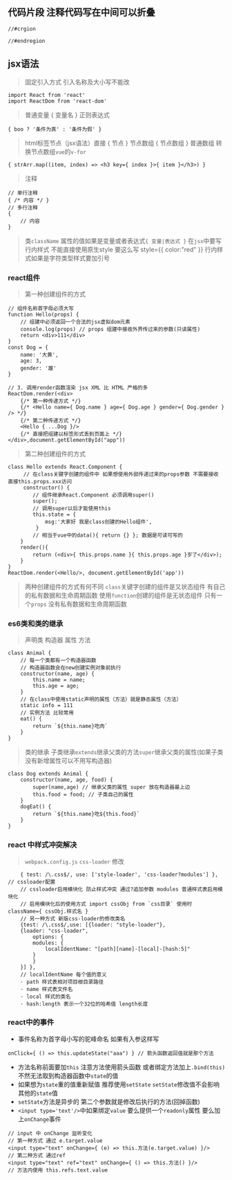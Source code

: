 ## 代码片段 注释代码写在中间可以折叠
```
//#crgion

//#endregion
```

## jsx语法
> 固定引入方式 引入名称及大小写不能改
```
import React from 'react'
import ReactDom from 'react-dom'
```
> 普通变量 { 变量名 }
> 正则表达式
```
{ boo ? '条件为真' : '条件为假' }
```
> html标签节点（jsx语法）直接 { 节点 }
> 节点数组 { 节点数组 }
> 普通数组 转换节点数组`vue`的`v-for`
```
{ strArr.map((item, index) => <h3 key={ index }>{ item }</h3>) }
```
> 注释
```
// 单行注释
{ /* 内容 */ }
// 多行注释
{
    // 内容
}
```
> 类`className` 属性的值如果是变量或者表达式`{ 变量|表达式 }`
> 在`jsx`中要写行内样式 不能直接使用原生style 要这么写 style={{ color:"red" }} 行内样式如果是字符类型样式要加引号

### react组件
> 第一种创建组件的方式
```
// 组件名称首字母必须大写
function Hello(props) {
    // 组建中必须返回一个合法的jsx虚拟dom元素
    console.log(props) // props 组建中接收外界传过来的参数(只读属性)      
    return <div>111</div>
}
const Dog = {
    name: '大黄',
    age: 3,
    gender: '雄'
}

// 3. 调用render函数渲染 jsx XML 比 HTML 严格的多
ReactDom.render(<div>
    {/* 第一种传递方式 */}
    {/* <Hello name={ Dog.name } age={ Dog.age } gender={ Dog.gender } /> */}
    {/* 第二种传递方式 */}
    <Hello { ...Dog }/>
    {/* 直接把组建以标签形式丢到页面上 */}
</div>,document.getElementById("app"))
```
> 第二种创建组件的方式
```
class Hello extends React.Component {
     // 在class关键字创建的组件中 如果想使用外部传递过来的props参数 不需要接收 直接this.props.xxx访问
     constructor() {
        // 组件继承React.Component 必须调用super()
        super(); 
        // 调用super以后才能使用this
        this.state = { 
            msg:'大家好 我是class创建的Hello组件',
         }
        // 相当于vue中的data(){ return {} }; 数据是可读可写的
    }
    render(){
        return (<div>{ this.props.name }{ this.props.age }岁了</div>);
    }
}
ReactDom.render(<Hello/>, document.getElementById('app'))
```
> 两种创建组件的方式有何不同
`class`关键字创建的组件是又状态组件 有自己的私有数据和生命周期函数
使用`function`创建的组件是无状态组件 只有一个`props` 没有私有数据和生命周期函数
### es6类和类的继承
> 声明类 构造器 属性 方法
```
class Animal {
    // 每一个类都有一个构造器函数
    // 构造器函数会在new创建实例对象前执行
    constructor(name, age) {
        this.name = name;
        this.age = age;
    }
    // 在class中使用static声明的属性（方法）就是静态属性（方法）
    static info = 111
    // 实例方法 比较常用
    eat() {
        return `${this.name}吃肉`
    }
}
```
> 类的继承 子类继承`extends`继承父类的方法`super`继承父类的属性(如果子类没有新增属性可以不用写构造器)
```
class Dog extends Animal {
    constructor(name, age, food) {
        super(name,age) // 继承父类的属性 super 放在构造器最上边
        this.food = food; // 子类自己的属性
    }
    dogEat() {
        return `${this.name}吃${this.food}`
    }
}
```

### react 中样式冲突解决
> `webpack.config.js` `css-loader` 修改
```
    { test: /\.css$/, use: ['style-loader', 'css-loader?modules'] }, // cssloader配置 
    // cssloader启用模块化 防止样式冲突 通过?追加参数 modules 普通样式表启用模块化
    // 启用模块化后的使用方式 import cssObj from `css目录` 使用时 className={ cssObj.样式名 }
    // 另一种方式 新版css-loader的修改类名
    {test: /\.css$/,use: [{loader: "style-loader"}, 
    {loader: "css-loader",
        options: {
        modules: {
            localIdentName: "[path][name]-[local]-[hash:5]"
        }
        }
    }] },
    // localIdentName 每个值的意义
    · path 样式表相对项目根目录路径
    · name 样式表文件名
    · local 样式的类名
    · hash:length 表示一个32位的哈希值 length长度
```
### react中的事件
* 事件名称为首字母小写的驼峰命名 如果有入参这样写
```
onClick={ () => this.updateState("aaa") } // 箭头函数返回值就是那个方法
```
* 方法名称前面要加`this` 注意方法使用箭头函数 或者绑定方法加上`.bind(this)` 不然无法取到构造器函数中`state`的值
* 如果想为`state`重的值重新赋值 推荐使用`setState` `setState`修改值不会影响其他的`state`值
* `setState`方法是异步的 第二个参数就是修改后执行的方法(回掉函数)
* `<input type='text'/>`中如果绑定`value` 要么提供一个`readonly`属性 要么加上`onChange`事件
```
// input 中 onChange 监听变化
// 第一种方式 通过 e.target.value
<input type="text" onChange={ (e) => this.方法(e.target.value) }/>
// 第二种方式 通过ref
<input type="text" ref="text" onChange={ () => this.方法() }/>
// 方法内使用 this.refs.text.value
```
